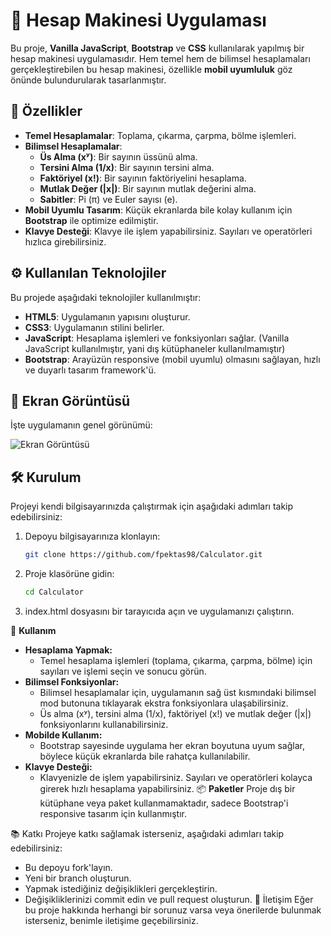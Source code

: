 # 📱 Hesap Makinesi Uygulaması

Bu proje, **Vanilla JavaScript**, **Bootstrap** ve **CSS** kullanılarak yapılmış bir hesap makinesi uygulamasıdır. Hem temel hem de bilimsel hesaplamaları gerçekleştirebilen bu hesap makinesi, özellikle **mobil uyumluluk** göz önünde bulundurularak tasarlanmıştır.

## 🚀 Özellikler

- **Temel Hesaplamalar**: Toplama, çıkarma, çarpma, bölme işlemleri.
- **Bilimsel Hesaplamalar**: 
  - **Üs Alma (xʸ)**: Bir sayının üssünü alma.
  - **Tersini Alma (1/x)**: Bir sayının tersini alma.
  - **Faktöriyel (x!)**: Bir sayının faktöriyelini hesaplama.
  - **Mutlak Değer (|x|)**: Bir sayının mutlak değerini alma.
  - **Sabitler**: Pi (π) ve Euler sayısı (e).
- **Mobil Uyumlu Tasarım**: Küçük ekranlarda bile kolay kullanım için **Bootstrap** ile optimize edilmiştir.
- **Klavye Desteği**: Klavye ile işlem yapabilirsiniz. Sayıları ve operatörleri hızlıca girebilirsiniz.

## ⚙️ Kullanılan Teknolojiler

Bu projede aşağıdaki teknolojiler kullanılmıştır:

- **HTML5**: Uygulamanın yapısını oluşturur.
- **CSS3**: Uygulamanın stilini belirler.
- **JavaScript**: Hesaplama işlemleri ve fonksiyonları sağlar. (Vanilla JavaScript kullanılmıştır, yani dış kütüphaneler kullanılmamıştır)
- **Bootstrap**: Arayüzün responsive (mobil uyumlu) olmasını sağlayan, hızlı ve duyarlı tasarım framework'ü.

## 📸 Ekran Görüntüsü

İşte uygulamanın genel görünümü:

![Ekran Görüntüsü]("Calculator.png")

## 🛠️ Kurulum

Projeyi kendi bilgisayarınızda çalıştırmak için aşağıdaki adımları takip edebilirsiniz:

1. Depoyu bilgisayarınıza klonlayın:
   ```bash
   git clone https://github.com/fpektas98/Calculator.git
2. Proje klasörüne gidin:
   ```bash
   cd Calculator
3. index.html dosyasını bir tarayıcıda açın ve uygulamanızı çalıştırın.

🎯 **Kullanım**
- **Hesaplama Yapmak:**
   - Temel hesaplama işlemleri (toplama, çıkarma, çarpma, bölme) için sayıları ve işlemi seçin ve sonucu görün.
- **Bilimsel Fonksiyonlar:**
  - Bilimsel hesaplamalar için, uygulamanın sağ üst kısmındaki bilimsel mod butonuna tıklayarak ekstra fonksiyonlara ulaşabilirsiniz.
  - Üs alma (xʸ), tersini alma (1/x), faktöriyel (x!) ve mutlak değer (|x|) fonksiyonlarını kullanabilirsiniz.
- **Mobilde Kullanım:**
  - Bootstrap sayesinde uygulama her ekran boyutuna uyum sağlar, böylece küçük ekranlarda bile rahatça kullanılabilir.
- **Klavye Desteği:**
  - Klavyenizle de işlem yapabilirsiniz. Sayıları ve operatörleri kolayca girerek hızlı hesaplama yapabilirsiniz.
📦 **Paketler**
Proje dış bir kütüphane veya paket kullanmamaktadır, sadece Bootstrap'i responsive tasarım için kullanmıştır.

📚 Katkı
Projeye katkı sağlamak isterseniz, aşağıdaki adımları takip edebilirsiniz:

- Bu depoyu fork'layın.
- Yeni bir branch oluşturun.
- Yapmak istediğiniz değişiklikleri gerçekleştirin.
- Değişikliklerinizi commit edin ve pull request oluşturun.
💬 İletişim
Eğer bu proje hakkında herhangi bir sorunuz varsa veya önerilerde bulunmak isterseniz, benimle iletişime geçebilirsiniz.
   
